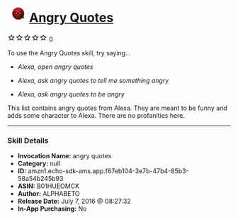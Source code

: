 # &nbsp;<img src="skill_icon" alt="Angry Quotes icon" width="36"> [Angry Quotes](http://alexa.amazon.com/#skills/amzn1.echo-sdk-ams.app.f67eb104-3e7b-47b4-85b3-58a54b245b93)
![0 stars](../../images/ic_star_border_black_18dp_1x.png)![0 stars](../../images/ic_star_border_black_18dp_1x.png)![0 stars](../../images/ic_star_border_black_18dp_1x.png)![0 stars](../../images/ic_star_border_black_18dp_1x.png)![0 stars](../../images/ic_star_border_black_18dp_1x.png) 0

To use the Angry Quotes skill, try saying...

* *Alexa, open angry quotes*

* *Alexa, ask angry quotes to tell me something angry*

* *Alexa, ask angry quotes to be angry*

This list contains angry quotes from Alexa. They are meant to be funny and adds some character to Alexa. There are no profanities here.

***

### Skill Details

* **Invocation Name:** angry quotes
* **Category:** null
* **ID:** amzn1.echo-sdk-ams.app.f67eb104-3e7b-47b4-85b3-58a54b245b93
* **ASIN:** B01HUEOMCK
* **Author:** ALPHABETO
* **Release Date:** July 7, 2016 @ 08:27:32
* **In-App Purchasing:** No
